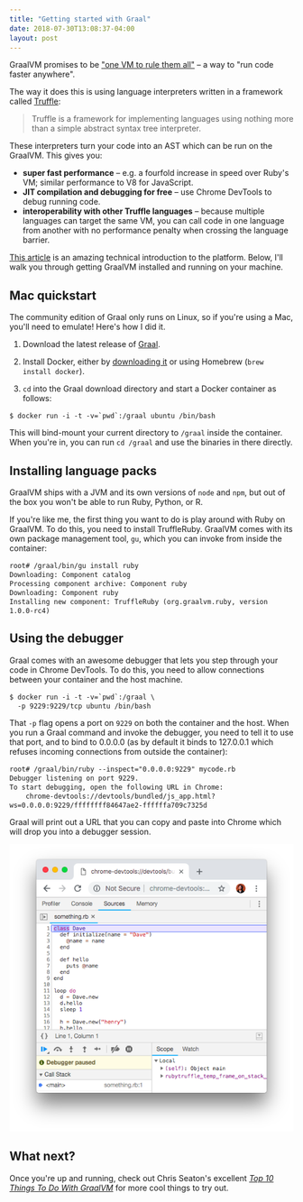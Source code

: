 ```yaml
---
title: "Getting started with Graal"
date: 2018-07-30T13:08:37-04:00
layout: post
---
```


GraalVM promises to be ["one VM to rule them all"](https://www.semanticscholar.org/paper/One-VM-to-rule-them-all-W%C3%BCrthinger-Wimmer/53e2b31ad6fea91655ecbe64fe66968b934d0160) – a way to "run code faster anywhere".

The way it does this is using language interpreters written in a framework called [Truffle](https://blog.plan99.net/graal-truffle-134d8f28fb69):

> Truffle is a framework for implementing languages using nothing more than a simple abstract syntax tree interpreter.

These interpreters turn your code into an AST which can be run on the GraalVM. This gives you:

* **super fast performance** – e.g. a fourfold increase in speed over Ruby's VM; similar performance to V8 for JavaScript.
* **JIT compilation and debugging for free** – use Chrome DevTools to debug running code.
* **interoperability with other Truffle languages** – because multiple languages can target the same VM, you can call code in one language from another with no performance penalty when crossing the language barrier.

[This article](https://blog.plan99.net/graal-truffle-134d8f28fb69) is an amazing technical introduction to the platform. Below, I'll walk you through getting GraalVM installed and running on your machine.

## Mac quickstart

The community edition of Graal only runs on Linux, so if you're using a Mac, you'll need to emulate! Here's how I did it.

1. Download the latest release of [Graal](https://github.com/oracle/graal/releases).
1. Install Docker, either by [downloading it](https://download.docker.com/mac/static/stable/x86_64/) or using Homebrew (`brew install docker`).

1. `cd` into the Graal download directory and start a Docker container as follows:
```console
$ docker run -i -t -v=`pwd`:/graal ubuntu /bin/bash
```
This will bind-mount your current directory to `/graal` inside the container. When you're in, you can run `cd /graal` and use the binaries in there directly.

## Installing language packs

GraalVM ships with a JVM and its own versions of `node` and `npm`, but out of the box you won't be able to run Ruby, Python, or R.

If you're like me, the first thing you want to do is play around with Ruby on GraalVM. To do this, you need to install TruffleRuby. GraalVM comes with its own package management tool, `gu`, which you can invoke from inside the container:

```console
root# /graal/bin/gu install ruby
Downloading: Component catalog
Processing component archive: Component ruby
Downloading: Component ruby
Installing new component: TruffleRuby (org.graalvm.ruby, version 1.0.0-rc4)
```

## Using the debugger

Graal comes with an awesome debugger that lets you step through your code in Chrome DevTools. To do this, you need to allow connections between your container and the host machine.

```console
$ docker run -i -t -v=`pwd`:/graal \
  -p 9229:9229/tcp ubuntu /bin/bash
```

That `-p` flag opens a port on `9229` on both the container and the host. When you run a Graal command and invoke the debugger, you need to tell it to use that port, and to bind to 0.0.0.0 (as by default it binds to 127.0.0.1 which refuses incoming connections from outside the container):

```console
root# /graal/bin/ruby --inspect="0.0.0.0:9229" mycode.rb
Debugger listening on port 9229.
To start debugging, open the following URL in Chrome:
    chrome-devtools://devtools/bundled/js_app.html?ws=0.0.0.0:9229/ffffffff84647ae2-ffffffa709c7325d
```

Graal will print out a URL that you can copy and paste into Chrome which will drop you into a debugger session.

![](/images/graal-ruby-debug.png)

## What next?

Once you're up and running, check out Chris Seaton's excellent _[Top 10 Things To Do With GraalVM](https://chrisseaton.com/truffleruby/tenthings/)_ for more cool things to try out.
